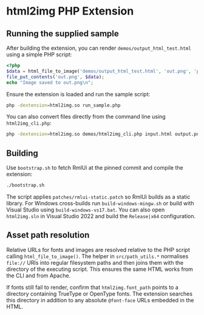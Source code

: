 # html2img PHP Extension

## Running the supplied sample

After building the extension, you can render `demos/output_html_test.html` using a simple PHP script:

```php
<?php
$data = html_file_to_image('demos/output_html_test.html', 'out.png', 'png');
file_put_contents('out.png', $data);
echo "Image saved to out.png\n";
```

Ensure the extension is loaded and run the sample script:

```bash
php -dextension=html2img.so run_sample.php
```

You can also convert files directly from the command line using `html2img_cli.php`:

```bash
php -dextension=html2img.so demos/html2img_cli.php input.html output.png png
```

## Building

Use `bootstrap.sh` to fetch RmlUi at the pinned commit and compile the extension:

```bash
./bootstrap.sh
```

The script applies `patches/rmlui-static.patch` so RmlUi builds as a static library.
For Windows cross-builds run `build-windows-mingw.sh` or build with Visual Studio using `build-windows-vs17.bat`.
You can also open `html2img.sln` in Visual Studio 2022 and build the `Release|x64` configuration.


## Asset path resolution

Relative URLs for fonts and images are resolved relative to the PHP script calling
`html_file_to_image()`. The helper in `src/path_utils.*` normalises `file://` URIs
into regular filesystem paths and then joins them with the directory of the
executing script. This ensures the same HTML works from the CLI and from Apache.

If fonts still fail to render, confirm that `html2img.font_path` points to a
directory containing TrueType or OpenType fonts. The extension searches this
directory in addition to any absolute `@font-face` URLs embedded in the HTML.
